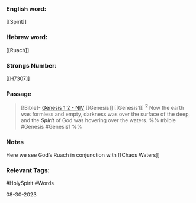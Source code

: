 ### English word: 
[[Spirit]]

### Hebrew word:
[[Ruach]]

### Strongs Number:
[[H7307]]

### Passage
> [!Bible]- [Genesis 1:2 - NIV](https://bolls.life/NIV/1/1/) [[Genesis]] [[Genesis1]]
>  <sup> **2** </sup>Now the earth was formless and empty, darkness was over the surface of the deep, and the ***Spirit*** of God was hovering over the waters.
 %% #bible #Genesis #Genesis1 %%

### Notes
Here we see God’s Ruach in conjunction with [[Chaos Waters]]

### Relevant Tags:
#HolySpirit #Words 

08-30-2023